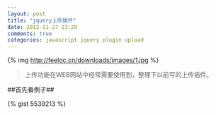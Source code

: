```yaml
---
layout: post
title: "jquery上传插件"
date: 2012-11-27 23:29
comments: true
categories: javascript jquery plugin upload
---
```

{% img http://feeloc.cn/downloads/images/1.jpg %}
>上传功能在WEB网站中经常需要使用到，整理下以前写的上传插件。
<!-- more -->
##首先看例子##

{% gist 5539213 %}